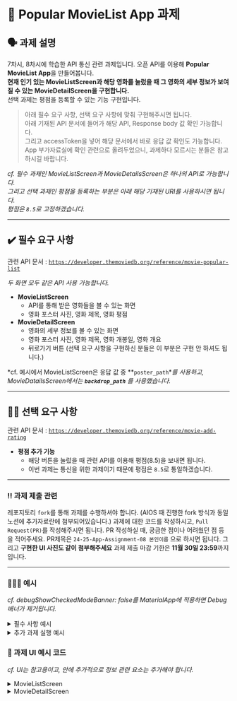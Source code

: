 
# 🍿 Popular MovieList App 과제
## 🗣️ 과제 설명
7차시, 8차시에 학습한 API 통신 관련 과제입니다. 오픈 API를 이용해 **Popular MovieList App**을 만들어봅니다.  
**현재 인기 있는 MovieListScreen과 해당 영화를 눌렀을 때 그 영화의 세부 정보가 보여질 수 있는 MovieDetailScreen을 구현합니다.**  
선택 과제는 평점을 등록할 수 있는 기능 구현입니다.

> 아래 필수 요구 사항, 선택 요구 사항에 맞춰 구현해주시면 됩니다.  
> 아래 기재된 API 문서에 들어가 해당 API, Response body 값 확인 가능합니다.  
> 그리고 accessToken을 넣어 해당 문서에서 바로 응답 값 확인도 가능합니다.  
> App 부가자료실에 확인 관련으로 올려두었으니, 과제하다 모르시는 분들은 참고하시길 바랍니다.

*cf. 필수 과제인 MovieListScreen과 MovieDetailsScreen은 하나의 API로 가능합니다.  
그리고 선택 과제인 평점을 등록하는 부분은 아래 해당 기재된 URI를 사용하시면 됩니다.  
평점은 `8.5`로 고정하겠습니다.*

---

## ✔️ 필수 요구 사항

관련 API 문서 : [`https://developer.themoviedb.org/reference/movie-popular-list`](https://developer.themoviedb.org/reference/movie-popular-list)  

*두 화면 모두 같은 API 사용 가능합니다.*

- **MovieListScreen**
  - API를 통해 받은 영화들을 볼 수 있는 화면
  - 영화 포스터 사진, 영화 제목, 영화 평점
- **MovieDetailScreen**
  - 영화의 세부 정보를 볼 수 있는 화면
  - 영화 포스터 사진, 영화 제목, 영화 개봉일, 영화 개요
  - 뒤로가기 버튼 (선택 요구 사항을 구현하신 분들은 이 부분은 구현 안 하셔도 됩니다.)

*cf. 예시에서 MovieListScreen은 응답 값 중 **`poster_path`**를 사용하고,  
MovieDatailsScreen에서는 **`backdrop_path`** 를 사용했습니다.*

---

## 👏🏻 선택 요구 사항

관련 API 문서 : [`https://developer.themoviedb.org/reference/movie-add-rating`](https://developer.themoviedb.org/reference/movie-add-rating)  

- **평점 추가 기능**
  - 해당 버튼을 눌렀을 때 관련 API를 이용해 평점(8.5)을 보내면 됩니다.
  - 이번 과제는 통신을 위한 과제이기 때문에 평점은 `8.5`로 통일하겠습니다.
---
### ‼️ 과제 제출 관련

레포지토리 `fork`를 통해 과제를 수행하셔야 합니다. (AIOS 때 진행한 fork 방식과 동일 노션에 추가자료란에 첨부되어있습니다.) 과제에 대한 코드를 작성하시고, `Pull Request(PR)`를 작성해주시면 됩니다. PR 작성하실 때, 궁금한 점이나 어려웠던 점 등을 적어주세요. PR제목은 `24-25-App-Assignment-08 본인이름` 으로 하시면 됩니다.  그리고 **구현한 UI 사진도 같이 첨부해주세요**
과제 제출 마감 기한은 **11월 30일 23:59**까지입니다.

---
### 🤷🏻‍♀️ 예시
*cf.  debugShowCheckedModeBanner: false를 MaterialApp에 적용하면 Debug 배너가 제거됩니다.*
<details><summary>필수 사항 예시
</summary>
<table>
<tr>
<td><img src="https://github.com/user-attachments/assets/6d7a67f5-b5ae-48ed-9a96-c07ebb6a409c" alt="Image 1" width="300"></td>

<td><img src="https://github.com/user-attachments/assets/30afcf33-7d14-44c4-af31-d4c97cfbf1f4" alt="Image 2" width="300"></td>
</tr>
</table>
</details>
<details><summary>추가 과제 실행 예시 
</summary>
<table>
<td><img  src = https://github.com/user-attachments/assets/d7d38ec2-58dd-42b1-ac32-86e9932bb484 width="300"></td>

<td><img src="https://github.com/user-attachments/assets/5f3e8511-8658-4e35-8e64-ea1c621b77ed" alt="Image 2" width="300"></td>
</tr>
</table>


</details>



### 🎯 과제 UI 예시 코드 
*cf. UI는 참고용이고, 안에 추가적으로 정보 관련 요소는 추가해야 합니다.*
<details><summary> MovieListScreen

</summary>

```dart
import 'package:flutter/material.dart';

class MovieListScreen extends StatelessWidget {
  const MovieListScreen({super.key});

  @override
  Widget build(BuildContext context) {
    return Scaffold(
      appBar: AppBar(
        // 앱바: 화면 제목과 스타일 정의
        title: const Text(
          'Popular Movies',
          style: TextStyle(color: Colors.white),
        ),
        backgroundColor: const Color(0xFFDE6B56), // 주요 색상
      ),
      body: GridView.builder(
        // 그리드 레이아웃 설정
        padding: const EdgeInsets.all(8.0),
        gridDelegate: const SliverGridDelegateWithFixedCrossAxisCount(
          crossAxisCount: 2, // 열 개수
          crossAxisSpacing: 10, // 열 간격
          mainAxisSpacing: 10, // 행 간격
          childAspectRatio: 0.7, // 아이템의 가로세로 비율
        ),
        itemCount: 6, // 더미 아이템 개수
        itemBuilder: (context, index) {
          return GestureDetector(
            onTap: () {
              // 기존 API 데이터를 통해 디테일 화면으로 이동
            },
            child: Card(
              // 카드 디자인
              shape: RoundedRectangleBorder(
                borderRadius: BorderRadius.circular(15.0),
              ),
              elevation: 5,
              child: Column(
                crossAxisAlignment: CrossAxisAlignment.stretch,
                children: [
                  Expanded(
                    // 이미지
                    child: ClipRRect(
                      borderRadius: const BorderRadius.only(
                        topLeft: Radius.circular(15.0),
                        topRight: Radius.circular(15.0),
                      ),
                      // 영화 포스터 이미지 
                      child: Image.network(
                        
                        fit: BoxFit.fill,
                        errorBuilder: (context, error, stackTrace) {
                          return Container(
                            color: Colors.grey[300],
                            child: const Icon(Icons.broken_image,
                                size: 50, color: Colors.grey),
                          );
                        },
                      ),
                    ),
                  ),
                  Padding(
                    padding: const EdgeInsets.all(8.0),
                    child: Column(
                      crossAxisAlignment: CrossAxisAlignment.start,
                      children: [
                        // 영화 제목
                        const Text(
                          'Movie Title',
                          style: TextStyle(
                            fontSize: 16.0,
                            fontWeight: FontWeight.bold,
                          ),
                          maxLines: 1,
                          overflow: TextOverflow.ellipsis,
                        ),
                        const SizedBox(height: 4),
                        Row(
                          children: const [
                            Icon(Icons.star, color: Colors.amber, size: 16),
                            SizedBox(width: 4),
                            // 영화 평점
                            Text(
                              'Rating: 8.5',
                              style: TextStyle(fontSize: 14.0),
                            ),
                          ],
                        ),
                      ],
                    ),
                  ),
                ],
              ),
            ),
          );
        },
      ),
    );
  }
}
```

</details>
<details><summary> MovieDetailScreen

</summary>


```dart
import 'package:flutter/material.dart';

class MovieDetailScreen extends StatelessWidget {
  const MovieDetailScreen({super.key});

  @override
  Widget build(BuildContext context) {
    return Scaffold(
      appBar: AppBar(
        // 영화 제목
        title: const Text(
          'Movie Title', 
          maxLines: 1,
          overflow: TextOverflow.ellipsis,
        ),
        backgroundColor: const Color(0xFFDE6B56), // 주요 색상
      ),
      body: SingleChildScrollView(
        child: Padding(
          padding: const EdgeInsets.all(16.0),
          child: Column(
            crossAxisAlignment: CrossAxisAlignment.start,
            children: [
              // 영화 이미지
              ClipRRect(
                borderRadius: BorderRadius.circular(15.0),
                child: Image.network(
      
                  fit: BoxFit.cover,
                  errorBuilder: (context, error, stackTrace) {
                    return Container(
                      height: 200,
                      color: Colors.grey[300],
                      child: const Icon(
                        Icons.broken_image,
                        size: 100,
                        color: Colors.grey,
                      ),
                    );
                  },
                ),
              ),
              const SizedBox(height: 16),

              // 영화 제목
              const Text(
                'Movie Title',
                style: TextStyle(
                  fontSize: 28,
                  fontWeight: FontWeight.bold,
                ),
              ),
              const SizedBox(height: 8),

              // 평점
              Row(
                children: const [
                  Icon(Icons.star, color: Colors.amber, size: 20),
                  SizedBox(width: 4),
                  Text(
                    'Rating: 8.5 / 10',
                    style: TextStyle(fontSize: 18),
                  ),
                ],
              ),
              const SizedBox(height: 8),

              // 개봉일
              const Text(
                'Release Date: 2024-11-25',
                style: TextStyle(fontSize: 16, color: Colors.grey),
              ),
              const SizedBox(height: 16),

              // 영화 개요
              const Text(
                'Overview',
                style: TextStyle(fontSize: 22, fontWeight: FontWeight.bold),
              ),
              const SizedBox(height: 8),
              const Text(
                'This is a detailed description of the movie.',
                style: TextStyle(fontSize: 16, height: 1.5),
              ),
              const SizedBox(height: 16),

              // 평점 남기기 버튼
              // cf. 평점 남기고 나서 snackBar는  ScaffoldMessenger.of(context).showSnackBar 요소를 이용하면 됩니다. 
              Center(
                child: ElevatedButton(
                  style: ElevatedButton.styleFrom(
                    backgroundColor: const Color(0xFFDE6B56),
                    foregroundColor: Colors.white,
                  ),
                  onPressed: () {
                    // 평점 추가 로직
                  },
                  child: const Text('Rate Movie'),
                ),
              ),
              const SizedBox(height: 16),

              // 뒤로가기 버튼
              Center(
                child: ElevatedButton(
                  style: ElevatedButton.styleFrom(
                    backgroundColor: const Color(0xFFDE6B56),
                    foregroundColor: Colors.white,
                  ),
                  onPressed: () {
                    Navigator.pop(context);
                  },
                  child: const Text('Back to List'),
                ),
              ),
            ],
          ),
        ),
      ),
    );
  }
}
```

</details>